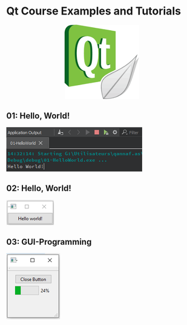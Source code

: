 # Qt Course Examples and Tutorials

<p align="center">
  <img width="197" height="197" src="images/qt.png">
</p>


## 01: Hello, World!  
![alt text](images/01.PNG?raw=true "sortie de code")

## 02: Hello, World!  
![alt text](images/02.PNG?raw=true "sortie de code")

## 03: GUI-Programming  
![alt text](images/03.PNG?raw=true "sortie de code")
